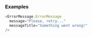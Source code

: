 ### Examples

```js
<ErrorMessage.ErrorMessage
  message="Please, retry..."
  messageTitle="Something went wrong!"
/>
```
